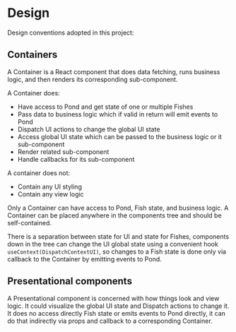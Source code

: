 # Design

Design conventions adopted in this project:

## Containers

A Container is a React component that does data fetching, runs business logic, and then renders its corresponding sub-component.

A Container does:

- Have access to Pond and get state of one or multiple Fishes
- Pass data to business logic which if valid in return will emit events to Pond
- Dispatch UI actions to change the global UI state
- Access global UI state which can be passed to the business logic or it sub-component
- Render related sub-component
- Handle callbacks for its sub-component

A container does not:

- Contain any UI styling
- Contain any view logic

Only a Container can have access to Pond, Fish state, and business logic.
A Container can be placed anywhere in the components tree and should be self-contained.

There is a separation between state for UI and state for Fishes, components down in the tree can change the UI global state using a convenient hook `useContext(DispatchContextUI)`, so changes to a Fish state is done only via callback to the Container by emitting events to Pond.

## Presentational components

A Presentational component is concerned with how things look and view logic.
It could visualize the global UI state and Dispatch actions to change it.
It does no access directly Fish state or emits events to Pond directly, it can do that indirectly via props and callback to a corresponding Container.
